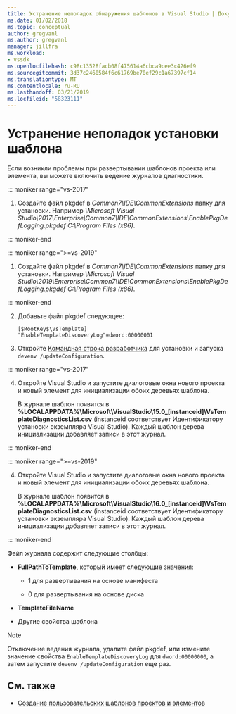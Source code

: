 ```yaml
---
title: Устранение неполадок обнаружения шаблонов в Visual Studio | Документация Майкрософт
ms.date: 01/02/2018
ms.topic: conceptual
author: gregvanl
ms.author: gregvanl
manager: jillfra
ms.workload:
- vssdk
ms.openlocfilehash: c98c13528facb08f475614a6cbca9cee3c426ef9
ms.sourcegitcommit: 3d37c2460584f6c61769be70ef29c1a67397cf14
ms.translationtype: MT
ms.contentlocale: ru-RU
ms.lasthandoff: 03/21/2019
ms.locfileid: "58323111"
---
```

# <a name="troubleshooting-template-installation"></a>Устранение неполадок установки шаблона

Если возникли проблемы при развертывании шаблонов проекта или элемента, вы можете включить ведение журналов диагностики.

::: moniker range="vs-2017"

1. Создайте файл pkgdef в *Common7\IDE\CommonExtensions* папку для установки. Например *\Microsoft Visual Studio\2017\Enterprise\Common7\IDE\CommonExtensions\EnablePkgDefLogging.pkgdef C:\Program Files (x86)*.

::: moniker-end

::: moniker range=">=vs-2019"

1. Создайте файл pkgdef в *Common7\IDE\CommonExtensions* папку для установки. Например *\Microsoft Visual Studio\2019\Enterprise\Common7\IDE\CommonExtensions\EnablePkgDefLogging.pkgdef C:\Program Files (x86)*.

::: moniker-end

2. Добавьте файл pkgdef следующее:

    ```
    [$RootKey$\VsTemplate]
    "EnableTemplateDiscoveryLog"=dword:00000001
    ```

3. Откройте [Командная строка разработчика](/dotnet/framework/tools/developer-command-prompt-for-vs) для установки и запуска `devenv /updateConfiguration`.

::: moniker range="vs-2017"

4. Откройте Visual Studio и запустите диалоговые окна нового проекта и новый элемент для инициализации обоих деревьях шаблона.

   В журнале шаблон появится в **%LOCALAPPDATA%\Microsoft\VisualStudio\15.0_[instanceid]\VsTemplateDiagnosticsList.csv** (instanceid соответствует Идентификатору установки экземпляра Visual Studio). Каждый шаблон дерева инициализации добавляет записи в этот журнал.

::: moniker-end

::: moniker range=">=vs-2019"

4. Откройте Visual Studio и запустите диалоговые окна нового проекта и новый элемент для инициализации обоих деревьях шаблона.

   В журнале шаблон появится в **%LOCALAPPDATA%\Microsoft\VisualStudio\16.0_[instanceid]\VsTemplateDiagnosticsList.csv** (instanceid соответствует Идентификатору установки экземпляра Visual Studio). Каждый шаблон дерева инициализации добавляет записи в этот журнал.

::: moniker-end

Файл журнала содержит следующие столбцы:

- **FullPathToTemplate**, который имеет следующие значения:

    - 1 для развертывания на основе манифеста

    - 0 для развертывания на основе диска

- **TemplateFileName**

- Другие свойства шаблона

> [!NOTE]
> Отключение ведения журнала, удалите файл pkgdef, или измените значение свойства `EnableTemplateDiscoveryLog` для `dword:00000000`, а затем запустите `devenv /updateConfiguration` еще раз.

## <a name="see-also"></a>См. также

- [Создание пользовательских шаблонов проектов и элементов](creating-custom-project-and-item-templates.md)